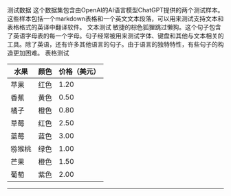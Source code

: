 测试数据
这个数据集包含由OpenAI的AI语言模型ChatGPT提供的两个测试样本。
这些样本包括一个markdown表格和一个英文文本段落，可以用来测试支持文本和表格格式的英译中翻译软件。
文本测试
敏捷的棕色狐狸跳过懒狗。这个句子包含了英语字母表的每一个字母。句子经常被用来测试字体、键盘和其他与文本相关的工具。除了英语，还有许多其他语言的句子。由于语言的独特特性，有些句子的构造更加困难。
表格测试

| 水果 | 颜色 | 价格（美元） |
| --- | --- | --- |
| 苹果 | 红色 | 1.20 |
| 香蕉 | 黄色 | 0.50 |
| 橘子 | 橙色 | 0.80 |
| 草莓 | 红色 | 2.50 |
| 蓝莓 | 蓝色 | 3.00 |
| 猕猴桃 | 绿色 | 1.00 |
| 芒果 | 橙色 | 1.50 |
| 葡萄 | 紫色 | 2.00 |

---

